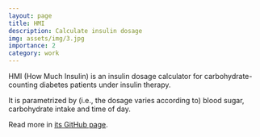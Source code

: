 ```yaml
---
layout: page
title: HMI
description: Calculate insulin dosage
img: assets/img/3.jpg
importance: 2
category: work
---
```


HMI (How Much Insulin) is an insulin dosage calculator for
carbohydrate-counting diabetes patients under insulin
therapy.

It is parametrized by (i.e., the dosage varies
according to) blood sugar, carbohydrate intake and
time of day.

Read more in [its GitHub page](https://github.com/almeidaraul/hmi/).

